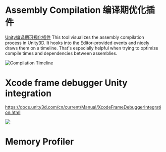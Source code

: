 # Assembly Compilation 编译期优化插件

[Unity编译期可视化插件](https://github.com/needle-tools/compilation-visualizer) This tool visualizes the assembly compilation process in Unity3D. It hooks into the Editor-provided events and nicely draws them on a timeline. That's especially helpful when trying to optimize compile times and dependencies between assemblies.

![Compilation Timeline](https://github.com/needle-tools/compilation-visualizer/wiki/images/compact-view-recompile.gif)

# Xcode frame debugger Unity integration

https://docs.unity3d.com/cn/current/Manual/XcodeFrameDebuggerIntegration.html

![](https://docs.unity3d.com/2019.4/Documentation/uploads/Main/XcodeCapturedFrame.png)


# Memory Profiler